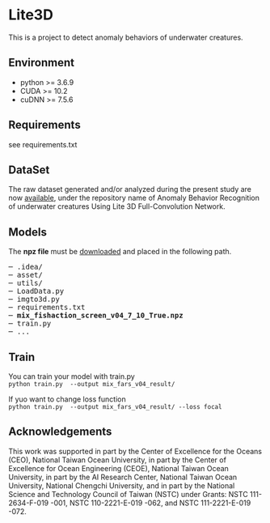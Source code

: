 # Lite3D
This is a project to detect anomaly behaviors of underwater creatures.

## Environment
<ul>
<li>python >= 3.6.9</li>
<li>CUDA >= 10.2</li>
<li>cuDNN >= 7.5.6</li>
</ul>

## Requirements
see requirements.txt

## DataSet
The raw dataset generated and/or analyzed during the present study are now [available](http://140.121.135.204/aicenter/publications.html), under the repository name of Anomaly Behavior Recognition of underwater creatures Using Lite 3D Full-Convolution Network.

## Models
The <b>npz file</b> must be [downloaded](https://drive.google.com/drive/folders/13BjuVBc6bTYutdx1YoeEtNK8MGj6jYbF?usp=sharing) and placed in the following path.
<pre>
─ .idea/
─ asset/
─ utils/
─ LoadData.py
─ imgto3d.py
─ requirements.txt
─ <b>mix_fishaction_screen_v04_7_10_True.npz</b>
─ train.py
─ ...
</pre>

## Train
You can train your model with train.py\
`python train.py  --output mix_fars_v04_result/`

If yuo want to change loss function\
`python train.py  --output mix_fars_v04_result/ --loss focal`

## Acknowledgements
This work was supported in part by the Center of Excellence for the Oceans (CEO), National Taiwan Ocean University, in part by the Center of Excellence for Ocean Engineering (CEOE), National Taiwan Ocean University, in part by the AI Research Center, National Taiwan Ocean University, National Chengchi University, and in part by the National Science and Technology Council of Taiwan (NSTC) under Grants: NSTC 111-2634-F-019 -001, NSTC 110-2221-E-019 -062, and NSTC 111-2221-E-019 -072.
